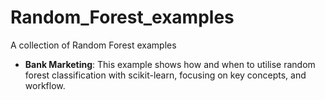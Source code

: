 # Random_Forest_examples
A collection of Random Forest examples

- **Bank Marketing**: This example shows how and when to utilise random forest classification with scikit-learn, focusing on key concepts, and workflow.
